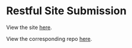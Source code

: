 # Restful Site Submission
View the site [here](https://devinrbopp.github.io/RESTful_creatures/).

View the corresponding repo [here](https://github.com/devinrbopp/RESTful_creatures).